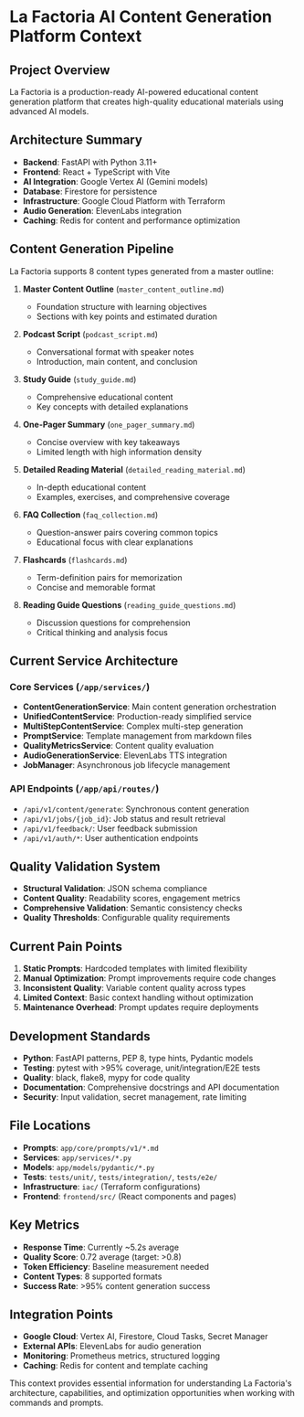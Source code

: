 # La Factoria AI Content Generation Platform Context

## Project Overview
La Factoria is a production-ready AI-powered educational content generation platform that creates high-quality educational materials using advanced AI models.

## Architecture Summary
- **Backend**: FastAPI with Python 3.11+
- **Frontend**: React + TypeScript with Vite
- **AI Integration**: Google Vertex AI (Gemini models)
- **Database**: Firestore for persistence
- **Infrastructure**: Google Cloud Platform with Terraform
- **Audio Generation**: ElevenLabs integration
- **Caching**: Redis for content and performance optimization

## Content Generation Pipeline
La Factoria supports 8 content types generated from a master outline:

1. **Master Content Outline** (`master_content_outline.md`)
   - Foundation structure with learning objectives
   - Sections with key points and estimated duration

2. **Podcast Script** (`podcast_script.md`)
   - Conversational format with speaker notes
   - Introduction, main content, and conclusion

3. **Study Guide** (`study_guide.md`) 
   - Comprehensive educational content
   - Key concepts with detailed explanations

4. **One-Pager Summary** (`one_pager_summary.md`)
   - Concise overview with key takeaways
   - Limited length with high information density

5. **Detailed Reading Material** (`detailed_reading_material.md`)
   - In-depth educational content
   - Examples, exercises, and comprehensive coverage

6. **FAQ Collection** (`faq_collection.md`)
   - Question-answer pairs covering common topics
   - Educational focus with clear explanations

7. **Flashcards** (`flashcards.md`)
   - Term-definition pairs for memorization
   - Concise and memorable format

8. **Reading Guide Questions** (`reading_guide_questions.md`)
   - Discussion questions for comprehension
   - Critical thinking and analysis focus

## Current Service Architecture

### Core Services (`/app/services/`)
- **ContentGenerationService**: Main content generation orchestration
- **UnifiedContentService**: Production-ready simplified service
- **MultiStepContentService**: Complex multi-step generation
- **PromptService**: Template management from markdown files
- **QualityMetricsService**: Content quality evaluation
- **AudioGenerationService**: ElevenLabs TTS integration
- **JobManager**: Asynchronous job lifecycle management

### API Endpoints (`/app/api/routes/`)
- `/api/v1/content/generate`: Synchronous content generation
- `/api/v1/jobs/{job_id}`: Job status and result retrieval
- `/api/v1/feedback/`: User feedback submission
- `/api/v1/auth/*`: User authentication endpoints

## Quality Validation System
- **Structural Validation**: JSON schema compliance
- **Content Quality**: Readability scores, engagement metrics  
- **Comprehensive Validation**: Semantic consistency checks
- **Quality Thresholds**: Configurable quality requirements

## Current Pain Points
1. **Static Prompts**: Hardcoded templates with limited flexibility
2. **Manual Optimization**: Prompt improvements require code changes
3. **Inconsistent Quality**: Variable content quality across types
4. **Limited Context**: Basic context handling without optimization
5. **Maintenance Overhead**: Prompt updates require deployments

## Development Standards
- **Python**: FastAPI patterns, PEP 8, type hints, Pydantic models
- **Testing**: pytest with >95% coverage, unit/integration/E2E tests
- **Quality**: black, flake8, mypy for code quality
- **Documentation**: Comprehensive docstrings and API documentation
- **Security**: Input validation, secret management, rate limiting

## File Locations
- **Prompts**: `app/core/prompts/v1/*.md`
- **Services**: `app/services/*.py`
- **Models**: `app/models/pydantic/*.py`
- **Tests**: `tests/unit/`, `tests/integration/`, `tests/e2e/`
- **Infrastructure**: `iac/` (Terraform configurations)
- **Frontend**: `frontend/src/` (React components and pages)

## Key Metrics
- **Response Time**: Currently ~5.2s average
- **Quality Score**: 0.72 average (target: >0.8)
- **Token Efficiency**: Baseline measurement needed
- **Content Types**: 8 supported formats
- **Success Rate**: >95% content generation success

## Integration Points
- **Google Cloud**: Vertex AI, Firestore, Cloud Tasks, Secret Manager
- **External APIs**: ElevenLabs for audio generation
- **Monitoring**: Prometheus metrics, structured logging
- **Caching**: Redis for content and template caching

This context provides essential information for understanding La Factoria's architecture, capabilities, and optimization opportunities when working with commands and prompts.